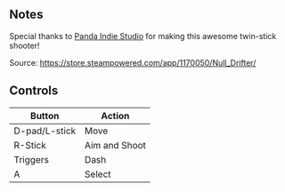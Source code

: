 ## Notes

Special thanks to [Panda Indie Studio](https://arabongdev.weebly.com/) for making this awesome twin-stick shooter!

Source: https://store.steampowered.com/app/1170050/Null_Drifter/


## Controls

| Button | Action |
|--|--| 
|D-pad/L-stick|Move|
|R-Stick |Aim and Shoot|
|Triggers|Dash|
|A|Select|


